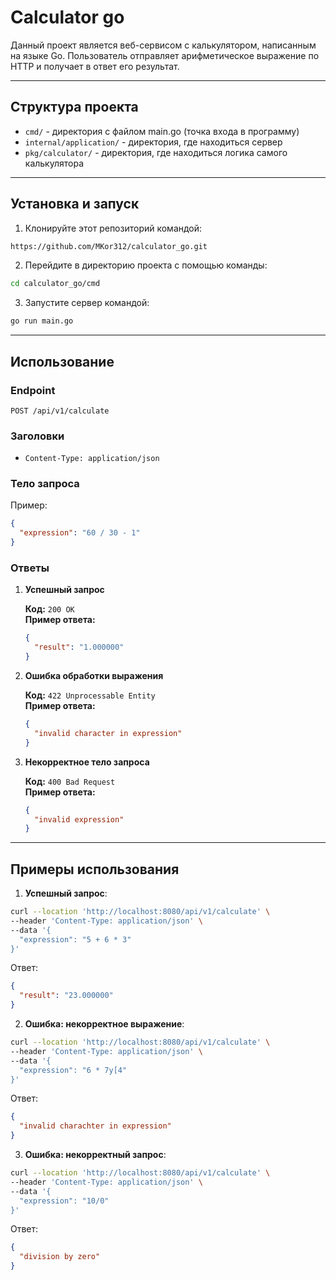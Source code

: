 # Сalculator go

Данный проект является веб-сервисом с калькулятором, написанным на языке Go. Пользователь отправляет арифметическое выражение по HTTP и получает в ответ его результат.

---

## Структура проекта

- `cmd/` - директория с файлом main.go (точка входа в программу)
- `internal/application/` - директория, где находиться сервер
- `pkg/calculator/` - директория, где находиться логика самого калькулятора

---

## Установка и запуск

1. Клонируйте этот репозиторий командой:

```bash
https://github.com/MKor312/calculator_go.git
```

2. Перейдите в директорию проекта с помощью команды:

```bash
cd calculator_go/cmd
```

3. Запустите сервер командой:

```bash
go run main.go
```

---

## Использование

### Endpoint

```
POST /api/v1/calculate
```

### Заголовки

- `Content-Type: application/json`

### Тело запроса

Пример:

```json
{
  "expression": "60 / 30 - 1"
}
```

### Ответы

1. **Успешный запрос**

   **Код:** `200 OK`  
   **Пример ответа:**

   ```json
   {
     "result": "1.000000"
   }
   ```

2. **Ошибка обработки выражения**

   **Код:** `422 Unprocessable Entity`  
   **Пример ответа:**

   ```json
   {
     "invalid character in expression"
   }
   ```

3. **Некорректное тело запроса**

   **Код:** `400 Bad Request`  
   **Пример ответа:**

   ```json
   {
     "invalid expression"
   }
   ```

---

## Примеры использования

1. **Успешный запрос**:

```bash
curl --location 'http://localhost:8080/api/v1/calculate' \
--header 'Content-Type: application/json' \
--data '{
  "expression": "5 + 6 * 3"
}'
```

Ответ:

```json
{
  "result": "23.000000"
}
```

2. **Ошибка: некорректное выражение**:

```bash
curl --location 'http://localhost:8080/api/v1/calculate' \
--header 'Content-Type: application/json' \
--data '{
  "expression": "6 * 7y[4"
}'
```

Ответ:

```json
{
  "invalid charachter in expression"
}
```

3. **Ошибка: некорректный запрос**:

```bash
curl --location 'http://localhost:8080/api/v1/calculate' \
--header 'Content-Type: application/json' \
--data '{
  "expression": "10/0"
}'
```

Ответ:

```json
{
  "division by zero"
}
```

